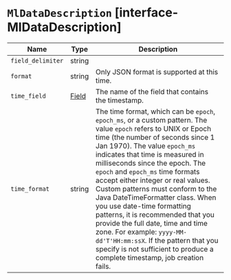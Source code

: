 # `MlDataDescription` [interface-MlDataDescription]

| Name | Type | Description |
| - | - | - |
| `field_delimiter` | string | &nbsp; |
| `format` | string | Only JSON format is supported at this time. |
| `time_field` | [Field](./Field.md) | The name of the field that contains the timestamp. |
| `time_format` | string | The time format, which can be `epoch`, `epoch_ms`, or a custom pattern. The value `epoch` refers to UNIX or Epoch time (the number of seconds since 1 Jan 1970). The value `epoch_ms` indicates that time is measured in milliseconds since the epoch. The `epoch` and `epoch_ms` time formats accept either integer or real values. Custom patterns must conform to the Java DateTimeFormatter class. When you use date-time formatting patterns, it is recommended that you provide the full date, time and time zone. For example: `yyyy-MM-dd'T'HH:mm:ssX`. If the pattern that you specify is not sufficient to produce a complete timestamp, job creation fails. |
